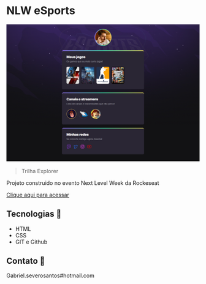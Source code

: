 # NLW eSports 

![preview](./.github/preview.png)

> Trilha Explorer

Projeto construido no evento Next Level Week da Rockeseat

[Clique aqui para acessar](https://gabrielsevero1.github.io/NLW-esports-explorer/)

## Tecnologias 🔨

- HTML
- CSS
- GIT e Github

## Contato 💙

Gabriel.severosantos#hotmail.com